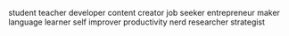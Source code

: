 student
teacher
developer
content creator
job seeker
entrepreneur
maker
language learner
self improver
productivity nerd 
researcher
strategist 
